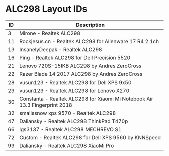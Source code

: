# ALC298 Layout IDs

| ID | Description |
|---|---|
| 3 | Mirone - Realtek ALC298 |
| 11 | Rockjesus.cn - Realtek ALC298 for Alienware 17 R4 2.1ch |
| 13 | InsanelyDeepak - Realtek ALC298 |
| 16 | Ping - Realtek ALC298 for Dell Precision 5520 |
| 21 | Lenovo 720S-15IKB ALC298 by Andres ZeroCross |
| 22 | Razer Blade 14 2017 ALC298 by Andres ZeroCross |
| 28 | vusun123 - Realtek ALC298 for Dell XPS 9x50 |
| 29 | vusun123 - Realtek ALC298 for Lenovo X270 |
| 30 | Constanta - Realtek ALC298 for Xiaomi Mi Notebook Air 13.3 Fingerprint 2018 |
| 32 | smallssnow xps 9570 - Realtek ALC298 |
| 47 | Daliansky - Realtek ALC298 ThinkPad T470p |
| 66 | lgs3137 - Realtek ALC298 MECHREVO S1 |
| 72 | Custom - Realtek ALC298 for Dell XPS 9560 by KNNSpeed |
| 99 | Daliansky - Realtek ALC298 XiaoMi Pro |
